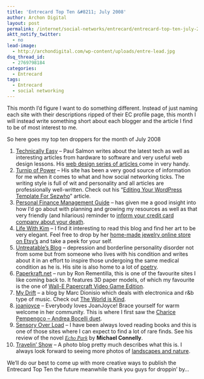 ```yaml
---
title: 'Entrecard Top Ten &#8211; July 2008'
author: Archon Digital
layout: post
permalink: /internet/social-networks/entrecard/entrecard-top-ten-july-2008/
aktt_notify_twitter:
  - no
lead-image:
  - http://archondigital.com/wp-content/uploads/entre-lead.jpg
dsq_thread_id:
  - 2769798184
categories:
  - Entrecard
tags:
  - Entrecard
  - social networking
---
```

This month I&#8217;d figure I want to do something different. Instead of just naming each site with their descriptions ripped of their EC profile page, this month I will instead write something short about each blogger and the article I find to be of most interest to me.

So here goes my top ten droppers for the month of July 2008<!--more-->



1.  <a href="http://www.technicallyeasy.net" target="_blank">Technically Easy</a> &#8211; Paul Salmon writes about the latest tech as well as interesting articles from hardware to software and very useful web design lessons. His <a href="http://www.technicallyeasy.net/search/label/Web%20Site%20-%20Design" target="_blank">web design series of articles </a>come in very handy.
2.  <a href="http://turnipofpower.com/" target="_blank">Turnip of Power</a> &#8211; His site has been a very good source of information for me when it comes to what and how social networking ticks. The writing style is full of wit and personality and all articles are professionally well-written. Check out his &#8220;<a href="http://turnipofpower.com/2008/07/21/editing-your-wordpress-template-for-sezwho/" target="_blank">Editing Your WordPress Template For Sezwho</a>&#8221; article.
3.  <a href="http://personal-finance-management.blogspot.com/" target="_blank">Personal Finance Management Guide</a> &#8211; has given me a good insight into how I&#8217;d go about with planning and growing my resources as well as that very friendly (and hilarious) reminder to <a href="http://personal-finance-management.blogspot.com/2008/07/be-sure-to-cancel-your-credit-cards.html" target="_blank">inform your credit card company about your death</a>.
4.  <a href="http://life-with-kim.com" target="_blank">Life With Kim</a> &#8211; I find it interesting to read this blog and find her art to be very elegant. Feel free to drop by her <a href="http://www.etsy.com/shop.php?user_id=5548412" target="_blank">home-made jewelry online store on Etsy&#8217;s</a> and take a peek for your self.
5.  <a href="http://www.untreatableonline.com/" target="_blank">Untreatable&#8217;s Blog</a> &#8211; depression and borderline personality disorder not from some but from someone who lives with his condition and writes about it in an effort to inspire those undergoing the same medical condition as he is. His site is also home to a lot of <a href="http://www.untreatableonline.com/search/label/poetry" target="_blank">poetry</a>.
6.  <a href="http://paperkraft.blogspot.com" target="_blank">Paperkraft.net</a> &#8211; run by Ron Rementilla, this is one of the favourite sites I like coming back to. It features 3D paper models, of which my favourite is the one of <a href="http://paperkraft.blogspot.com/2008/07/wall-e-papercraft-video-game-edition.html" target="_blank">Wall-E Papercraft Video Game Edition</a>.
7.  <a href="http://marcdionisio.blogspot.com" target="_blank">My Drift</a> &#8211; a blog by Marc Dionisio which deals with electronica and r&b type of music. Check out <a href="http://marcdionisio.blogspot.com/2008/07/world-is-kind.html" target="_blank">The World is Kind</a>.
8.  <a href="http://www.joanjoyce.com/blog" target="_blank">joanjoyce</a> &#8211; Everybody loves JoanJoyce! Brace yourself for warm welcome in her community. This is where I first saw the <a title="Permanent Link to Charice Pempengco Sang A Duet With Andrea Bocelli" rel="bookmark" href="http://joanjoyce.com/blog/?p=560">Charice Pempengco &#8211; Andrea Bocelli duet</a>.
9.  <a href="http://senoload.blogspot.com" target="_blank">Sensory Over Load</a> &#8211; I have been always loved reading books and this is one of those sites where I can expect to find a lot of rare finds. See his review of the novel <span style="font-family: georgia;"><a href="http://senoload.blogspot.com/2008/06/echo-park.html" target="_blank"><span style="font-style: italic;">Echo Park</span></a></span> by <span style="font-weight: bold;">Michael Connelly</span>.
10. <a href="http://www.msns-blogs.com/blog" target="_blank">Travelin&#8217; Show</a> &#8211; A photo blog pretty much describes what this is. I always look forward to seeing more photos of <a href="http://www.msns-blogs.com/blog/?cat=13" target="_blank">landscapes and nature</a>.



We&#8217;ll do our best to come up with more creative ways to publish the Entrecard Top Ten the future meanwhile thank you guys for droppin&#8217; by&#8230;